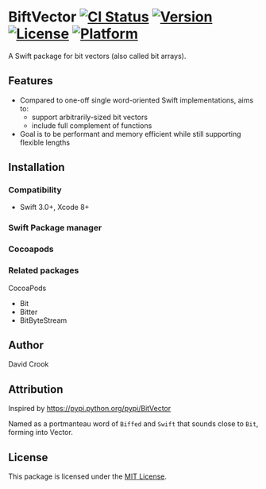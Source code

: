 
# BiftVector [![CI Status](http://img.shields.io/travis/dpcrook/BiftVector.svg?style=flat)](https://travis-ci.org/dpcrook/BiftVector) [![Version](https://img.shields.io/cocoapods/v/BiftVector.svg?style=flat)](http://cocoapods.org/pods/BiftVector) [![License](https://img.shields.io/cocoapods/l/BiftVector.svg?style=flat)](http://cocoapods.org/pods/BiftVector) [![Platform](https://img.shields.io/cocoapods/p/BiftVector.svg?style=flat)](http://cocoapods.org/pods/BiftVector)

A Swift package for bit vectors (also called bit arrays).

## Features
 - Compared to one-off single word-oriented Swift implementations, aims to:
   - support arbitrarily-sized bit vectors
   - include full complement of functions
 - Goal is to be performant and memory efficient while still supporting flexible lengths  
 
 
## Installation

### Compatibility

 - Swift 3.0+, Xcode 8+

### Swift Package manager

### Cocoapods


### Related packages

CocoaPods
 - Bit
 - Bitter
 - BitByteStream 

## Author

David Crook

## Attribution

Inspired by https://pypi.python.org/pypi/BitVector

Named as a portmanteau word of `Biffed` and `Swift` that sounds close to `Bit`, forming into Vector.

## License

This package is licensed under the [MIT License](LICENSE.txt).


